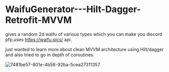 # WaifuGenerator---Hilt-Dagger-Retrofit-MVVM

gives a random 2d waifu of various types which you can make you discord pfp,uses https://waifu.pics/ api.

just wanted to learn more about clean MVVM architecture using Hilt/dagger and also tried to go in depth of coroutines.

![7481be57-801e-4b56-92ba-5cea27311357](https://user-images.githubusercontent.com/97080887/224371226-c2800af0-0fa1-4701-81f9-994940ad0372.jpg)
